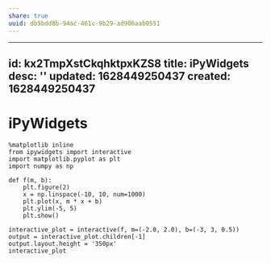 ```yaml
---
share: true
uuid: db5bdd8b-94ac-461c-9b29-ad906aab0551
---
```

---
id: kx2TmpXstCkqhktpxKZS8
title: iPyWidgets
desc: ''
updated: 1628449250437
created: 1628449250437
---
# iPyWidgets
    %matplotlib inline
    from ipywidgets import interactive
    import matplotlib.pyplot as plt
    import numpy as np
    
    def f(m, b):
        plt.figure(2)
        x = np.linspace(-10, 10, num=1000)
        plt.plot(x, m * x + b)
        plt.ylim(-5, 5)
        plt.show()
    
    interactive_plot = interactive(f, m=(-2.0, 2.0), b=(-3, 3, 0.5))
    output = interactive_plot.children[-1]
    output.layout.height = '350px'
    interactive_plot
